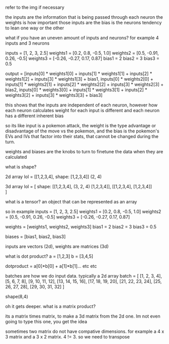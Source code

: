 refer to the img if necessary

the inputs are the information that is being passed through each neuron
the weights is how important those inputs are
the bias is the neurons tendency to lean one way or the other

what if you have an uneven amount of inputs and neurons? for example 4 inputs and 3 neurons

inputs = [1, 2, 3, 2.5]
weights1 = [0.2, 0.8, -0.5, 1.0]
weights2 = [0.5, -0.91, 0.26, -0.5]
weights3 = [-0.26, -0.27, 0.17, 0.87]
bias1 = 2
bias2 = 3
bias3 = 0.5

output = [inputs[0] * weights1[0] + inputs[1] * weights1[1] + inputs[2] * weights1[2] + inputs[3] * weights1[3] + bias1,
          inputs[0] * weights2[0] + inputs[1] * weights2[1] + inputs[2] * weights2[2] + inputs[3] * weights2[3] + bias2,
          inputs[0] * weights3[0] + inputs[1] * weights3[1] + inputs[2] * weights3[2] + inputs[3] * weights3[3] + bias3]

this shows that the inputs are independent of each neuron, however how each neuron calculates weight for each input is different and each neuron has a different inherent bias

so its like input is a pokemon attack, the weight is the type advantage or disadvantage of the move vs the pokemon, and the bias is the pokemon's EVs and IVs that factor into their stats, that cannot be 
changed during the turn.

weights and biases are the knobs to turn to finetune the data when they are calculated

what is shape? 

2d array
lol = [[1,2,3,4],                   shape:
       [1,2,3,4]]                   (2, 4)

3d array
lol = [                             shape:
    [[1,2,3,4],                     (3, 2, 4)
    [1,2,3,4]],
    [[1,2,3,4],
    [1,2,3,4]]     
       ]


what is a tensor? an object that can be represented as an array

so in example 
inputs = [1, 2, 3, 2.5]
weights1 = [0.2, 0.8, -0.5, 1.0]
weights2 = [0.5, -0.91, 0.26, -0.5]
weights3 = [-0.26, -0.27, 0.17, 0.87]

weights = [weights1,
           weights2,
           weights3]
bias1 = 2
bias2 = 3
bias3 = 0.5

biases = [bias1,
        bias2,
        bias3]

inputs are vectors (2d), weights are matrices (3d)


what is dot product? 
a = [1,2,3]
b = [3,4,5]

dotproduct = a[0]*b[0] + a[1]*b[1]... etc etc 

batches are how we do input data. typically a 2d array
batch = [
    [1, 2, 3, 4],
    [5, 6, 7, 8],
    [9, 10, 11, 12],
    [13, 14, 15, 16],
    [17, 18, 19, 20],
    [21, 22, 23, 24],
    [25, 26, 27, 28],
    [29, 30, 31, 32]
]

shape(8,4)

oh it gets deeper. what is a matrix product?

its a matrix times matrix, to make a 3d matrix from the 2d one. Im not even going to type this one, you get the idea

sometimes two matrix do not have compative dimensions. for example a 4 x 3 matrix and a 3 x 2 matrix. 4 != 3. so we need to transpose
